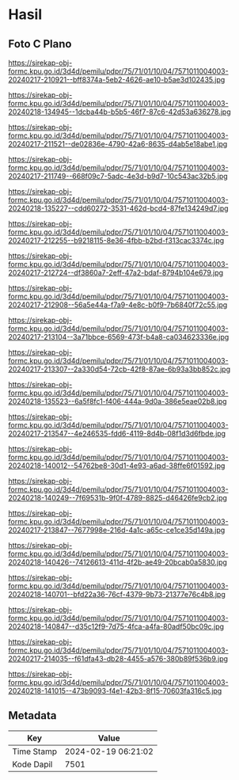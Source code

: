 # Hasil

## Foto C Plano

https://sirekap-obj-formc.kpu.go.id/3d4d/pemilu/pdpr/75/71/01/10/04/7571011004003-20240217-210921--bff8374a-5eb2-4626-ae10-b5ae3d102435.jpg

https://sirekap-obj-formc.kpu.go.id/3d4d/pemilu/pdpr/75/71/01/10/04/7571011004003-20240218-134945--1dcba44b-b5b5-46f7-87c6-42d53a636278.jpg

https://sirekap-obj-formc.kpu.go.id/3d4d/pemilu/pdpr/75/71/01/10/04/7571011004003-20240217-211521--de02836e-4790-42a6-8635-d4ab5e18abe1.jpg

https://sirekap-obj-formc.kpu.go.id/3d4d/pemilu/pdpr/75/71/01/10/04/7571011004003-20240217-211749--668f09c7-5adc-4e3d-b9d7-10c543ac32b5.jpg

https://sirekap-obj-formc.kpu.go.id/3d4d/pemilu/pdpr/75/71/01/10/04/7571011004003-20240218-135227--cdd60272-3531-462d-bcd4-87fe134249d7.jpg

https://sirekap-obj-formc.kpu.go.id/3d4d/pemilu/pdpr/75/71/01/10/04/7571011004003-20240217-212255--b9218115-8e36-4fbb-b2bd-f313cac3374c.jpg

https://sirekap-obj-formc.kpu.go.id/3d4d/pemilu/pdpr/75/71/01/10/04/7571011004003-20240217-212724--df3860a7-2eff-47a2-bdaf-8794b104e679.jpg

https://sirekap-obj-formc.kpu.go.id/3d4d/pemilu/pdpr/75/71/01/10/04/7571011004003-20240217-212908--56a5e44a-f7a9-4e8c-b0f9-7b6840f72c55.jpg

https://sirekap-obj-formc.kpu.go.id/3d4d/pemilu/pdpr/75/71/01/10/04/7571011004003-20240217-213104--3a71bbce-6569-473f-b4a8-ca034623336e.jpg

https://sirekap-obj-formc.kpu.go.id/3d4d/pemilu/pdpr/75/71/01/10/04/7571011004003-20240217-213307--2a330d54-72cb-42f8-87ae-6b93a3bb852c.jpg

https://sirekap-obj-formc.kpu.go.id/3d4d/pemilu/pdpr/75/71/01/10/04/7571011004003-20240218-135523--6a5f8fc1-f406-444a-9d0a-386e5eae02b8.jpg

https://sirekap-obj-formc.kpu.go.id/3d4d/pemilu/pdpr/75/71/01/10/04/7571011004003-20240217-213547--4e246535-fdd6-4119-8d4b-08f1d3d6fbde.jpg

https://sirekap-obj-formc.kpu.go.id/3d4d/pemilu/pdpr/75/71/01/10/04/7571011004003-20240218-140012--54762be8-30d1-4e93-a6ad-38ffe6f01592.jpg

https://sirekap-obj-formc.kpu.go.id/3d4d/pemilu/pdpr/75/71/01/10/04/7571011004003-20240218-140249--7f69531b-9f0f-4789-8825-d46426fe9cb2.jpg

https://sirekap-obj-formc.kpu.go.id/3d4d/pemilu/pdpr/75/71/01/10/04/7571011004003-20240217-213847--7677998e-216d-4a1c-a65c-ce1ce35d149a.jpg

https://sirekap-obj-formc.kpu.go.id/3d4d/pemilu/pdpr/75/71/01/10/04/7571011004003-20240218-140426--74126613-411d-4f2b-ae49-20bcab0a5830.jpg

https://sirekap-obj-formc.kpu.go.id/3d4d/pemilu/pdpr/75/71/01/10/04/7571011004003-20240218-140701--bfd22a36-76cf-4379-9b73-21377e76c4b8.jpg

https://sirekap-obj-formc.kpu.go.id/3d4d/pemilu/pdpr/75/71/01/10/04/7571011004003-20240218-140847--d35c12f9-7d75-4fca-a4fa-80adf50bc09c.jpg

https://sirekap-obj-formc.kpu.go.id/3d4d/pemilu/pdpr/75/71/01/10/04/7571011004003-20240217-214035--f61dfa43-db28-4455-a576-380b89f536b9.jpg

https://sirekap-obj-formc.kpu.go.id/3d4d/pemilu/pdpr/75/71/01/10/04/7571011004003-20240218-141015--473b9093-f4e1-42b3-8f15-70603fa316c5.jpg


## Metadata

| Key        | Value               |
| ---------- | ------------------- |
| Time Stamp | 2024-02-19 06:21:02 |
| Kode Dapil | 7501                |



